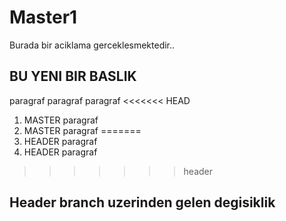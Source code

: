 # Master1
Burada bir aciklama gerceklesmektedir..
## BU YENI BIR BASLIK
paragraf
paragraf
paragraf
<<<<<<< HEAD
1. MASTER paragraf
2. MASTER paragraf
=======
1. HEADER paragraf
2. HEADER paragraf
>>>>>>> header

## Header branch uzerinden gelen degisiklik